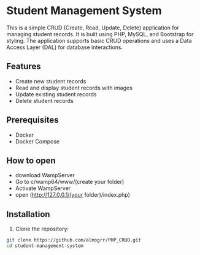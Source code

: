 # Student Management System

This is a simple CRUD (Create, Read, Update, Delete) application for managing student records. It is built using PHP, MySQL, and Bootstrap for styling. The application supports basic CRUD operations and uses a Data Access Layer (DAL) for database interactions.

## Features

- Create new student records
- Read and display student records with images
- Update existing student records
- Delete student records

## Prerequisites

- Docker
- Docker Compose

## How to open
- download WampServer
- Go to c/wamp64/www/(create your folder)
- Activate WampServer
- open (http://127.0.0.1/(your folder)/index.php)

## Installation

1. Clone the repository:

```sh
git clone https://github.com/almogrr/PHP_CRUD.git
cd student-management-system
